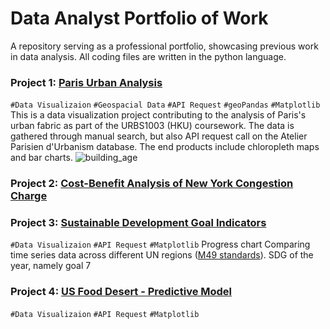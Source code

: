 # Data Analyst Portfolio of Work
A repository serving as a professional portfolio, showcasing previous work in data analysis. All coding files are written in the python language.

### Project 1: [Paris Urban Analysis](https://github.com/cwtravisyip/paris_urban_data_visualisation)
`#Data Visualizaion` `#Geospacial Data` `#API Request` `#geoPandas` `#Matplotlib`
This is a data visualization project contributing to the analysis of Paris's urban fabric as part of the URBS1003 (HKU) coursework. The data is gathered through manual search, but also API request call on the Atelier Parisien d'Urbanism database. The end products include chloropleth maps and bar charts.
![building_age](https://user-images.githubusercontent.com/78350303/204972170-62b28306-20b1-46c1-a1f3-34cc0d846fd9.png)




### Project 2: [Cost-Benefit Analysis of New York Congestion Charge](https://github.com/cwtravisyip/nyc_congestioncharge_economicanalysis)

### Project 3: [Sustainable Development Goal Indicators](https://github.com/cwtravisyip/unsd_global_database)
`#Data Visualizaion` `#API Request` `#Matplotlib`
Progress chart
Comparing time series data across different UN regions ([M49 standards](https://unstats.un.org/unsd/methodology/m49/)).
SDG of the year, namely goal 7

### Project 4: [US Food Desert - Predictive Model](https://github.com/cwtravisyip/USDA_food_desert)
`#Data Visualizaion` `#API Request` `#Matplotlib`
